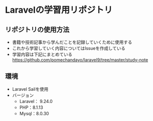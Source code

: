 # Laravelの学習用リポジトリ
## リポジトリの使用方法
* 書籍や技術記事から学んだことを記録していくために使用する
* これから学習していく内容についてはIssueを作成している
* 学習内容は下記にまとめている  
https://github.com/pomechandayo/laravel9/tree/master/study-note
## 環境
* Laravel Sailを使用
* バージョン
  * Laravel： 9.24.0
  * PHP：8.1.13
  * Mysql：8.0.30